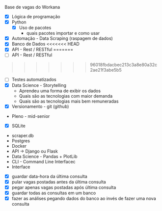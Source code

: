 Base de vagas do Workana
- [x] Lógica de programação
- [x] Python
	- [x] Uso de pacotes
		- quais pacotes importar e como usar
- [x] Automação - Data Scraping (raspagem de dados)
- [x] Banco de Dados 
<<<<<<< HEAD
- [x] API - Rest / RESTful
=======
- [ ] API - Rest / RESTful
>>>>>>> 96018fbdacbec213c3a8e80a32c2ae21f3abe5b5
- [ ] Testes automatizados
- [x] Data Science - Storytelling
	- Aprendeu uma forma de exibir os dados
	- Quais são as tecnologias com maior demanda
	- Quais são as tecnologias mais bem remuneradas
- [x] Versionamento - git (github)
- Pleno - mid-senior
- [x] SQLite
- scraper.db
- Postgres
- Docker
- API -> Django ou Flask
- Data Science - Pandas + PlotLib
- CLI - Command Line Interfacec
- Interface
- [x] guardar data-hora da última consulta 
- [x] pular vagas postadas antes da última consulta
- [x] pegar apenas vagas postadas após última consulta
- [x] guardar todas as consultas em um banco
- [x] fazer as análises pegando dados do banco ao invés de fazer uma nova consulta